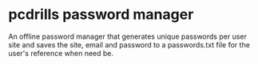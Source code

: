 # pcdrills password manager
 An offline password manager that generates unique passwords per user site and saves the site, email and password to a passwords.txt file for the user's reference when need be.
